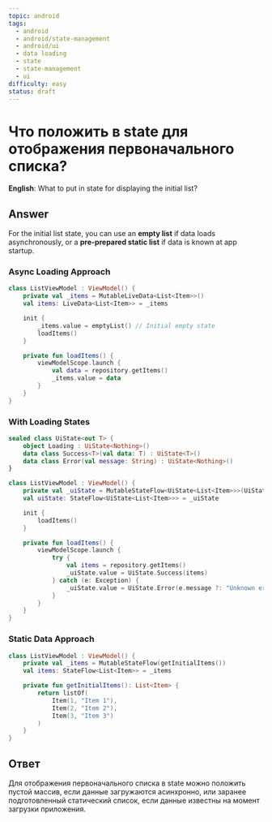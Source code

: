 ```yaml
---
topic: android
tags:
  - android
  - android/state-management
  - android/ui
  - data loading
  - state
  - state-management
  - ui
difficulty: easy
status: draft
---
```


# Что положить в state для отображения первоначального списка?

**English**: What to put in state for displaying the initial list?

## Answer

For the initial list state, you can use an **empty list** if data loads asynchronously, or a **pre-prepared static list** if data is known at app startup.

### Async Loading Approach

```kotlin
class ListViewModel : ViewModel() {
    private val _items = MutableLiveData<List<Item>>()
    val items: LiveData<List<Item>> = _items

    init {
        _items.value = emptyList() // Initial empty state
        loadItems()
    }

    private fun loadItems() {
        viewModelScope.launch {
            val data = repository.getItems()
            _items.value = data
        }
    }
}
```

### With Loading States

```kotlin
sealed class UiState<out T> {
    object Loading : UiState<Nothing>()
    data class Success<T>(val data: T) : UiState<T>()
    data class Error(val message: String) : UiState<Nothing>()
}

class ListViewModel : ViewModel() {
    private val _uiState = MutableStateFlow<UiState<List<Item>>>(UiState.Loading)
    val uiState: StateFlow<UiState<List<Item>>> = _uiState

    init {
        loadItems()
    }

    private fun loadItems() {
        viewModelScope.launch {
            try {
                val items = repository.getItems()
                _uiState.value = UiState.Success(items)
            } catch (e: Exception) {
                _uiState.value = UiState.Error(e.message ?: "Unknown error")
            }
        }
    }
}
```

### Static Data Approach

```kotlin
class ListViewModel : ViewModel() {
    private val _items = MutableStateFlow(getInitialItems())
    val items: StateFlow<List<Item>> = _items

    private fun getInitialItems(): List<Item> {
        return listOf(
            Item(1, "Item 1"),
            Item(2, "Item 2"),
            Item(3, "Item 3")
        )
    }
}
```

## Ответ

Для отображения первоначального списка в state можно положить пустой массив, если данные загружаются асинхронно, или заранее подготовленный статический список, если данные известны на момент загрузки приложения.


